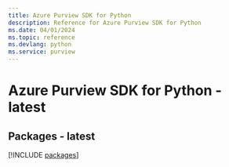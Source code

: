 ```yaml
---
title: Azure Purview SDK for Python
description: Reference for Azure Purview SDK for Python
ms.date: 04/01/2024
ms.topic: reference
ms.devlang: python
ms.service: purview
---
```

# Azure Purview SDK for Python - latest
## Packages - latest
[!INCLUDE [packages](purview-index.md)]